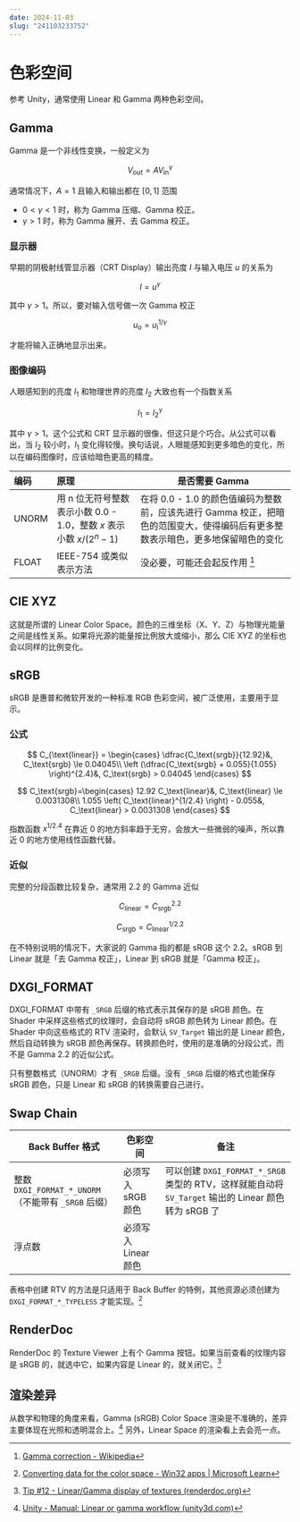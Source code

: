 ```yaml
---
date: 2024-11-03
slug: "241103233752"
---
```


# 色彩空间

参考 Unity，通常使用 Linear 和 Gamma 两种色彩空间。

## Gamma

Gamma 是一个非线性变换，一般定义为

$$
V_{\text{out}} = A V_{\text{in}}^\gamma
$$

通常情况下，$A=1$ 且输入和输出都在 $[0,1]$ 范围

- $0 < \gamma < 1$ 时，称为 Gamma 压缩、Gamma 校正。
- $\gamma > 1$ 时，称为 Gamma 展开、去 Gamma 校正。

### 显示器

早期的阴极射线管显示器（CRT Display）输出亮度 $I$ 与输入电压 $u$ 的关系为

$$
I=u^{\gamma}
$$

其中 $\gamma > 1$。所以，要对输入信号做一次 Gamma 校正

$$
u_{\text{o}} = u_{\text{i}}^{1/\gamma}
$$

才能将输入正确地显示出来。

### 图像编码

人眼感知到的亮度 $I_1$ 和物理世界的亮度 $I_2$ 大致也有一个指数关系

$$
I_1 = I_2^{\gamma}
$$

其中 $\gamma > 1$。这个公式和 CRT 显示器的很像，但这只是个巧合。从公式可以看出，当 $I_2$ 较小时，$I_1$ 变化得较慢。换句话说，人眼能感知到更多暗色的变化，所以在编码图像时，应该给暗色更高的精度。

| 编码    | 原理                                               | 是否需要 Gamma                                                                |
| :---- | :----------------------------------------------- | ------------------------------------------------------------------------- |
| UNORM | 用 n 位无符号整数表示小数 0.0 - 1.0，整数 $x$ 表示小数 $x/(2^n-1)$ | 在将 0.0 - 1.0 的颜色值编码为整数前，应该先进行 Gamma 校正，把暗色的范围变大，使得编码后有更多整数表示暗色，更多地保留暗色的变化 |
| FLOAT | IEEE-754 或类似表示方法                                 | 没必要，可能还会起反作用 [^1]                                                         |

## CIE XYZ

这就是所谓的 Linear Color Space。颜色的三维坐标（X、Y、Z）与物理光能量之间是线性关系。如果将光源的能量按比例放大或缩小，那么 CIE XYZ 的坐标也会以同样的比例变化。

## sRGB

sRGB 是惠普和微软开发的一种标准 RGB 色彩空间，被广泛使用，主要用于显示。

### 公式

$$
C_{\text{linear}} = \begin{cases}
\dfrac{C_\text{srgb}}{12.92}&, C_\text{srgb} \le 0.04045\\
\left (\dfrac{C_\text{srgb} + 0.055}{1.055} \right)^{2.4}&, C_\text{srgb} > 0.04045
\end{cases}
$$

$$
C_\text{srgb}=\begin{cases}
12.92 C_\text{linear}&, C_\text{linear} \le 0.0031308\\
1.055 \left( C_\text{linear}^{1/2.4} \right) - 0.055&, C_\text{linear} > 0.0031308
\end{cases}
$$

指数函数 $x^{1/2.4}$ 在靠近 $0$ 的地方斜率趋于无穷，会放大一些微弱的噪声，所以靠近 $0$ 的地方使用线性函数代替。

### 近似

完整的分段函数比较复杂，通常用 2.2 的 Gamma 近似

$$
C_\text{linear} = C_\text{srgb}^{2.2}
$$

$$
C_\text{srgb} = C_\text{linear}^{1/2.2}
$$

在不特别说明的情况下，大家说的 Gamma 指的都是 sRGB 这个 2.2。sRGB 到 Linear 就是「去 Gamma 校正」，Linear 到 sRGB 就是「Gamma 校正」。

## DXGI_FORMAT

DXGI_FORMAT 中带有 `_SRGB` 后缀的格式表示其保存的是 sRGB 颜色。在 Shader 中采样这些格式的纹理时，会自动将 sRGB 颜色转为 Linear 颜色。在 Shader 中向这些格式的 RTV 渲染时，会默认 `SV_Target` 输出的是 Linear 颜色，然后自动转换为 sRGB 颜色再保存。转换颜色时，使用的是准确的分段公式，而不是 Gamma 2.2 的近似公式。

只有整数格式（UNORM）才有 `_SRGB` 后缀。没有 `_SRGB` 后缀的格式也能保存 sRGB 颜色，只是 Linear 和 sRGB 的转换需要自己进行。

## Swap Chain

| Back Buffer 格式                            | 色彩空间           | 备注                                                                           |
| ----------------------------------------- | -------------- | ---------------------------------------------------------------------------- |
| 整数 `DXGI_FORMAT_*_UNORM`（不能带有 `_SRGB` 后缀） | 必须写入 sRGB 颜色   | 可以创建 `DXGI_FORMAT_*_SRGB` 类型的 RTV，这样就能自动将 `SV_Target` 输出的 Linear 颜色转为 sRGB 了 |
| 浮点数                                       | 必须写入 Linear 颜色 |                                                                              |

表格中创建 RTV 的方法是只适用于 Back Buffer 的特例，其他资源必须创建为 `DXGI_FORMAT_*_TYPELESS` 才能实现。[^2]

## RenderDoc

RenderDoc 的 Texture Viewer 上有个 Gamma 按钮。如果当前查看的纹理内容是 sRGB 的，就选中它，如果内容是 Linear 的，就关闭它。[^3]

## 渲染差异

从数学和物理的角度来看，Gamma (sRGB) Color Space 渲染是不准确的，差异主要体现在光照和透明混合上。[^4] 另外，Linear Space 的渲染看上去会亮一点。

[^1]: [Gamma correction - Wikipedia](https://en.wikipedia.org/wiki/Gamma_correction)
[^2]: [Converting data for the color space - Win32 apps | Microsoft Learn](https://learn.microsoft.com/en-us/windows/win32/direct3ddxgi/converting-data-color-space#color-accuracy)
[^3]: [Tip #12 - Linear/Gamma display of textures (renderdoc.org)](https://renderdoc.org/tips/12)
[^4]: [Unity - Manual: Linear or gamma workflow (unity3d.com)](https://docs.unity3d.com/2022.3/Documentation/Manual/LinearRendering-LinearOrGammaWorkflow.html)
